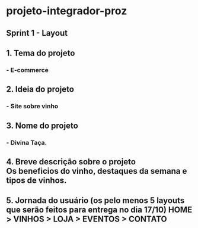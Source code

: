 <h1>projeto-integrador-proz</h1>

<h2>Sprint 1 - Layout</h2>

<h2>1. Tema do projeto</h2>
	<h3>- E-commerce</h3>
 
<h2>2. Ideia do projeto</h2>
	<h3>- Site sobre vinho</h3>
 
<h2>3.  Nome do projeto</h2>
	<h3>- Divina Taça.</h3>
 
<h2>4. Breve descrição sobre o projeto<br>
Os beneficios do vinho, destaques da semana e tipos de vinhos.</h2>

<h2>5. Jornada do usuário (os pelo menos 5 layouts que   serão feitos para entrega no dia 17/10)
	HOME > VINHOS > LOJA > EVENTOS > CONTATO </h2>

